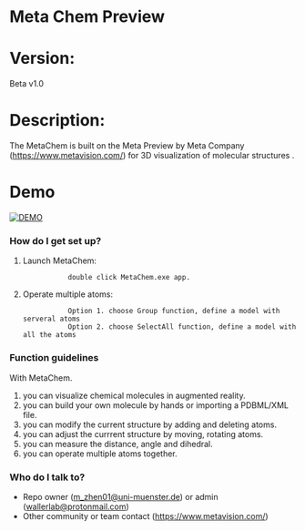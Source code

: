 # Meta Chem Preview ###

# Version:
Beta v1.0

# Description:
The MetaChem is built on the Meta Preview by Meta Company (https://www.metavision.com/) for 3D visualization of molecular structures .

# Demo
[![DEMO](https://cloud.githubusercontent.com/assets/13583117/18903279/784be8c4-8558-11e6-870a-09107cfef585.png)](http://www.youtube.com/watch?v=QasWFeNfq3k&feature=youtu.be)



### How do I get set up? ###

1. Launch MetaChem: 

                  double click MetaChem.exe app.

2. Operate multiple atoms:

                  Option 1. choose Group function, define a model with serveral atoms    
                  Option 2. choose SelectAll function, define a model with all the atoms


  

### Function guidelines ###

With MetaChem.

1. you can visualize chemical molecules in augmented reality.
2. you can build your own molecule by hands or importing a PDBML/XML file.
3. you can modify the current structure by adding and deleting atoms.
4. you can adjust the currrent structure by moving, rotating atoms.
5. you can measure the distance, angle and dihedral. 
6. you can operate multiple atoms together.

### Who do I talk to? ###

* Repo owner (m_zhen01@uni-muenster.de) or admin (wallerlab@protonmail.com)
* Other community or team contact (https://www.metavision.com/)
